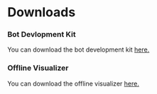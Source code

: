 # Downloads

### Bot Devlopment Kit

You can download the bot development kit [here.](https://s3.amazonaws.com/monad-assets/devkit.zip)

### Offline Visualizer

You can download the offline visualizer [here.](https://s3.amazonaws.com/monad-assets/monad-visualizer-0.1.0.dmg)
